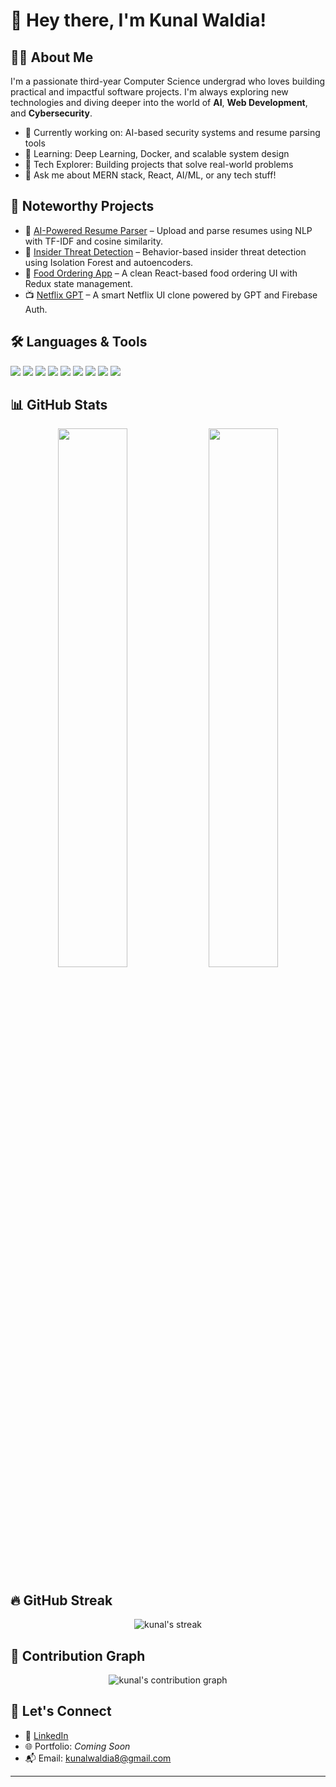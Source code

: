 <!-- Banner (You can upload a banner image to your repo and link it below) -->
<!--<p align="center">
  <img src="https://github.com/Kunalwaldia8/Kunalwaldia8/blob/main/banner.png" alt="Kunal Waldia Banner" />
</p>-->

# 👋 Hey there, I'm Kunal Waldia!

## 🧑‍💻 About Me
I'm a passionate third-year Computer Science undergrad who loves building practical and impactful software projects. I'm always exploring new technologies and diving deeper into the world of **AI**, **Web Development**, and **Cybersecurity**.

- 🔭 Currently working on: AI-based security systems and resume parsing tools  
- 🌱 Learning: Deep Learning, Docker, and scalable system design  
- 🚀 Tech Explorer: Building projects that solve real-world problems  
- 💬 Ask me about MERN stack, React, AI/ML, or any tech stuff!  

## 🧠 Noteworthy Projects
- 📄 [AI-Powered Resume Parser](https://github.com/Kunalwaldia8/Resume-Parser) – Upload and parse resumes using NLP with TF-IDF and cosine similarity.  
- 🧠 [Insider Threat Detection](https://github.com/Kunalwaldia8/Insider-Threat-Detection) – Behavior-based insider threat detection using Isolation Forest and autoencoders.  
- 🍕 [Food Ordering App](https://github.com/Kunalwaldia8/Food-Ordering-App) – A clean React-based food ordering UI with Redux state management.  
- 📺 [Netflix GPT](https://github.com/Kunalwaldia8/NetflixGPT) – A smart Netflix UI clone powered by GPT and Firebase Auth.  

## 🛠️ Languages & Tools

<p align="left">
  <img src="https://img.shields.io/badge/Python-3776AB?style=flat&logo=python&logoColor=white"/>
  <img src="https://img.shields.io/badge/C++-00599C?style=flat&logo=cplusplus&logoColor=white"/>
  <img src="https://img.shields.io/badge/JavaScript-F7DF1E?style=flat&logo=javascript&logoColor=black"/>
  <img src="https://img.shields.io/badge/React-20232A?style=flat&logo=react&logoColor=61DAFB"/>
  <img src="https://img.shields.io/badge/Node.js-339933?style=flat&logo=nodedotjs&logoColor=white"/>
  <img src="https://img.shields.io/badge/MongoDB-4EA94B?style=flat&logo=mongodb&logoColor=white"/>
  <img src="https://img.shields.io/badge/Firebase-FFCA28?style=flat&logo=firebase&logoColor=black"/>
  <img src="https://img.shields.io/badge/TensorFlow-FF6F00?style=flat&logo=tensorflow&logoColor=white"/>
  <img src="https://img.shields.io/badge/Docker-2496ED?style=flat&logo=docker&logoColor=white"/>
</p>

## 📊 GitHub Stats

<p align="center">
  <img src="https://github-readme-stats.vercel.app/api?username=Kunalwaldia8&show_icons=true&theme=radical" width="47%"/>
  <img src="https://github-readme-stats.vercel.app/api/top-langs/?username=Kunalwaldia8&layout=compact&theme=radical" width="47%"/>
</p>

## 🔥 GitHub Streak

<p align="center">
  <img src="https://github-readme-streak-stats.herokuapp.com/?user=Kunalwaldia8&theme=radical" alt="kunal's streak" />
</p>

## 📍 Contribution Graph

<p align="center">
  <img src="https://github-contribution-graph.ez4o.com/?username=Kunalwaldia8&theme=dracula" alt="kunal's contribution graph"/>
</p>

## 🤝 Let's Connect

- 💼 [LinkedIn](https://www.linkedin.com/in/kunalwaldia/)  
- 🌐 Portfolio: _Coming Soon_  
- 📬 Email: kunalwaldia8@gmail.com  

---
